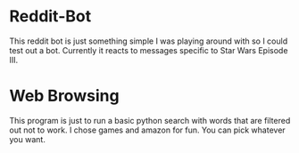 # Reddit-Bot
This reddit bot is just something simple I was playing around with so I could test out a bot. Currently it reacts to messages specific to Star Wars Episode III.

# Web Browsing
This program is just to run a basic python search with words that are filtered out not to work. I chose games and amazon for fun. You can pick whatever you want.
